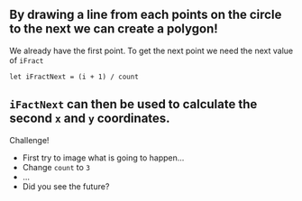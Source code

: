 By drawing a line from each points on the circle to the next we can create a polygon!
---
We already have the first point. To get the next point we need the next value of `iFract`
```
let iFractNext = (i + 1) / count
```
`iFactNext` can then be used to calculate the second `x` and `y` coordinates.
---
Challenge! 
- First try to image what is going to happen...
- Change `count` to `3`
- ...
- Did you see the future?